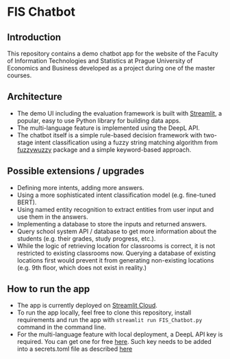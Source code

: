 # FIS Chatbot
## Introduction
This repository contains a demo chatbot app for the website of the Faculty of Information Technologies and Statistics at
Prague University of Economics and Business developed as a project during one of the master courses. 

## Architecture
- The demo UI including the evaluation framework is built with [Streamlit](https://streamlit.io/), a popular, easy to use Python library for building data apps.
- The multi-language feature is implemented using the DeepL API.
- The chatbot itself is a simple rule-based decision framework with two-stage intent classification using a fuzzy string matching algorithm from [fuzzywuzzy](https://pypi.org/project/fuzzywuzzy/) package and a simple keyword-based approach.

## Possible extensions / upgrades
- Defining more intents, adding more answers.
- Using a more sophisticated intent classification model (e.g. fine-tuned BERT).
- Using named entity recognition to extract entities from user input and use them in the answers.
- Implementing a database to store the inputs and returned answers.
- Query school system API / database to get more information about the students (e.g. their grades, study progress, etc.).
- While the logic of retrieving location for classrooms is correct, it is not restricted to existing classrooms now. 
Querying a database of existing locations first would prevent it from generating non-existing locations (e.g. 9th floor, which does not exist in reality.)

## How to run the app
- The app is currently deployed on [Streamlit Cloud](https://martinpanacek789-fis-chatbot-fuzzy-fis-chatbot-mdum4m.streamlit.app/).
- To run the app locally, feel free to clone this repository, install requirements and run the app with `streamlit run FIS_Chatbot.py` 
command in the command line.
- For the multi-language feature with local deployment, a DeepL API key is required. You can get one for free [here](https://www.deepl.com/pro#developer). 
Such key needs to be added into a secrets.toml file as described [here](https://docs.streamlit.io/streamlit-community-cloud/get-started/deploy-an-app/connect-to-data-sources/secrets-management)